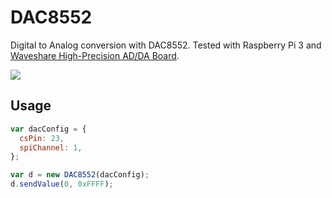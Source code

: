 # DAC8552

Digital to Analog conversion with DAC8552. Tested with Raspberry Pi 3 and [Waveshare High-Precision AD/DA Board](https://www.waveshare.com/wiki/High-Precision_AD/DA_Board).

![](http://www.ti.com/graphics/folders/partimages/DAC8552.jpg)

## Usage

```js
var dacConfig = {
  csPin: 23,
  spiChannel: 1,
};

var d = new DAC8552(dacConfig);
d.sendValue(0, 0xFFFF);
```
